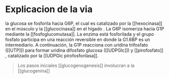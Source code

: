 # Explicacion de la via
la glucosa se fosforila hacia G6P, el cual es catalizado por la [[hexocinasa]] en el músculo y la [[glucocinasa]] en el hígado . La G6P  isomeriza hacia G1P mediante la [[fosfoglucomutasa]]. La enzima  está fosforilada y el grupo fosfato participa en una reacción reversible en donde la G1.6BP es un intermediario. A continuación, la G1P reacciona con uridina trifosfato ([[UTP]]) para formar  uridina difosfato glucosa ([[UDPGlc]]) y [[pirofosfato]] , catalizado por la [[UDPGlc pirofosforilasa]].
 >Los pasos iniciales [[glucogenogenesis]] involucran a la [[glucogenina]]
 >[](https://i.imgur.com/4ewj7Sl.png)
